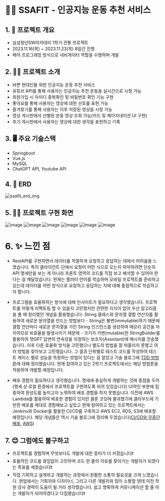 # 🏃‍♂️ SSAFIT - 인공지능 운동 추천 서비스


## 1. 📆 프로젝트 개요
- 삼섬청년SW아카데미 1학기 관통 프로젝트
- 2023.11.16(목) ~ 2023.11.23(목) 8일간 진행
- 페어 프로그래밍 방식으로 네비게이터 역할을 수행하며 개발

## 2. 👨‍💻 프로젝트 소개
- 바쁜 현대인들 위한 인공지능 운동 추천 서비스
- 유튜브 API를 통해 사용자는 인공지능 추천 운동을 실시간으로 시청 가능
- 회원가입 시 아이디 중복확인 및 비밀번호 확인 기능 구현
- 좋아요를 통해 사용자는 영상에 대한 선호를 표현 가능
- 즐겨찾기를 통해 사용자는 이후 저장된 영상을 시청 가능
- 영상 게시판에서 선별된 운동 영상 조회 가능(카드 및 페이지네이션 UI 구현)
- 후기 게시판에서 사용자는 영상에 대한 생각을 표현하고 기록

## 3. 🖥️ 주요 기술스택
- Springboot
- Vue.js
- MySQL
- ChatGPT API, Youtube API

## 4. 💾 ERD
![ssafit_erd_img](https://github.com/righthunkwon/ssafit/assets/114549688/c16783ba-4ca3-427c-a3c8-d8004f0590d4)

## 5. 🏃‍♂️ 프로젝트 구현 화면
![image](https://github.com/righthunkwon/ssafit/assets/114549688/1eb9778b-db56-46a0-bf88-c922fbed91c9)
![image](https://github.com/righthunkwon/ssafit/assets/114549688/a509a56e-afd4-41bc-afff-f97210e395f9)
![image](https://github.com/righthunkwon/ssafit/assets/114549688/8bb88adc-b317-4e61-b7c5-6f9d7c774d60)
![image](https://github.com/righthunkwon/ssafit/assets/114549688/35394921-faa1-46a4-b11f-d2b4c42e651c)
![image](https://github.com/righthunkwon/ssafit/assets/114549688/7afc6800-f41d-4b87-8fae-695b08f765af)
![image](https://github.com/righthunkwon/ssafit/assets/114549688/e7f27b91-ca04-4bd1-aedb-9485f990c6f8)

# 6. ✨ 느낀 점
- RestAPI를 구현하면서 데이터를 적절하게 요청하고 응답하는 데에서 어려움을 느꼈습니다. 특히 클라이언트 단에서 요청이 어떤 식으로 오는지 파악하려면 단순히 API 명세만을 보는 게 아니라 프론트 영역의 코드를 직접 보고 해석할 수 있어야 한다는 걸 깨달았습니다. 현재는 플러터 언어를 학습하며 모바일 프로젝트를 준비하고 있는데 데이터를 어떤 방식으로 요청하고 응답하는 지에 대해 중점적으로 학습하고자 합니다.

- 프로그램을 효율화하는 방식에 대해 인사이트가 필요하다고 생각했습니다. 프로젝트를 어떻게 리팩토링 할 수 있을지 고민했지만 관련한 지식이 없어 우선 알고리즘을 풀 때 정리했던 개념을 활용했습니다. String 클래스와 문자열 결합 연산자를 활용하여 새로운 문자열을 만드는 방법보다 - String은 불변(immutable)하기 때문에 결합 연산마다 새로운 문자열을 가진 String 인스턴스를 생성하여 메모리 공간을 차지하므로 비효율을 발생시키기 때문에 - 크기가 가변(mutable)한 StringBuilder를 활용하여 챗GPT 답변의 연속성을 지정하는 보조자(Assistant)에 메시지를 전송했습니다. 이후 다른 효율화 방식을 고민했으나 별도의 방법을 잘 떠올리지 못했고 여러 방법을 찾아보고 고민했습니다. 그 결과 단위별로 테스트 코드를 작성하여 테스트 케이스 별로 성능을 측정하는 방법이 있다는 걸 알았고 기술 블로그에 [TDD 방법론](https://codingfromtoday.tistory.com/246)에 대해 정리했습니다. 현재 참여하고 있는 2학기 프로젝트에서는 해당 방법론을 적용하여 개발할 예정입니다.

- 배포 경험이 필요하다고 생각했습니다. 명세에 충실하게 개발하는 것에 중점을 두어 (명세 상 로컬 환경에서 프로젝트를 구현하도록 되어 있었습니다) UI적인 부분에 집중하여 완성도를 높이고자 노력하여 배포 경험을 하지 못했습니다. 이전에 AWS Lambda를 활용하여 배포한 경험이 있지만 클론 코딩에 불과했기에 클라우드에 기반한 배포를 제대로 경험해보고 싶었고 현재 참여하고 있는 프로젝트에서는 Jenkins와 Docker를 활용한 CI/CD를 구축하고 AWS EC2, RDS, S3에 배포할 예정입니다. 해당 개념들은 역시 기술 블로그에 정리해 두었습니다([CI/CD와 무중단 배포](https://codingfromtoday.tistory.com/245), [AWS](https://codingfromtoday.tistory.com/247)) 

 
## 7. 😊 그럼에도 불구하고
- 프로젝트를 경험하며 무엇보다도 개발에 대한 흥미가 더 커졌습니다❗
- 효율적인 코드를 끊임없이 고민하며 코드 한 줄의 이유를 찾아가는 개발자가 되겠다는 목표를 세웠습니다❗
- 직접 기획하고 설계하고 개발하는 과정에서 원활한 소통의 필요성을 크게 느꼈습니다. 현업에서는 기획자와 디자이너, 그리고 다른 개발자와 많이 소통할 텐데 이전 학원 강사 경력이 도움이 될 거라 생각했습니다. 쉽고 명확하게 커뮤니케이션 할 줄 아는 개발자가 되어야겠다고 다짐했습니다❗
